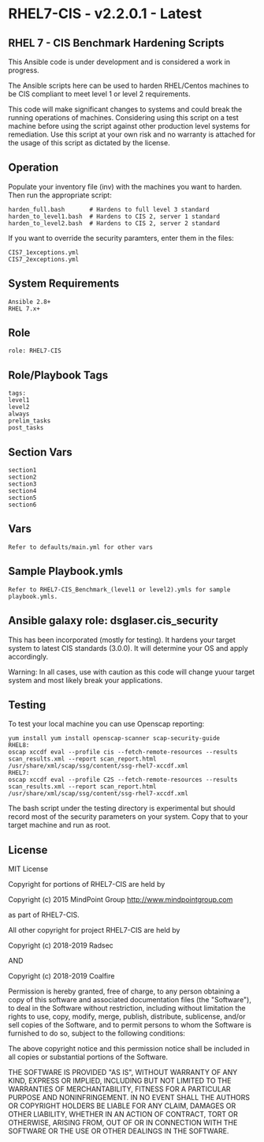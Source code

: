# RHEL7-CIS - v2.2.0.1 - Latest

## RHEL 7 - CIS Benchmark Hardening Scripts

This Ansible code is under development and is considered a work in progress.

The Ansible scripts here can be used to harden RHEL/Centos machines to be CIS compliant to meet level 1 or level 2 requirements.

This code will make significant changes to systems and could break the running operations of machines. Considering using this script on a test machine before using the script against other production level systems for remediation. Use this script at your own risk and no warranty is attached for the usage of this script as dictated by the license.

## Operation
Populate your inventory file (inv) with the machines you want to harden.  Then run the appropriate script:
```
harden_full.bash       # Hardens to full level 3 standard
harden_to_level1.bash  # Hardens to CIS 2, server 1 standard
harden_to_level2.bash  # Hardens to CIS 2, server 2 standard
```
If you want to override the security paramters, enter them in the files:
```
CIS7_1exceptions.yml
CIS7_2exceptions.yml
```
## System Requirements
```
Ansible 2.8+
RHEL 7.x+
```
## Role
```
role: RHEL7-CIS
```
## Role/Playbook Tags
```
tags: 
level1
level2
always
prelim_tasks
post_tasks
```
## Section Vars
```
section1
section2
section3
section4
section5
section6
```
## Vars
```
Refer to defaults/main.yml for other vars
```
## Sample Playbook.ymls
```
Refer to RHEL7-CIS_Benchmark_(level1 or level2).ymls for sample playbook.ymls.
```
## Ansible galaxy role: dsglaser.cis_security
This has been incorporated (mostly for testing).
It hardens your target system to latest CIS standards (3.0.0).  It will determine your OS and apply accordingly.

Warning: In all cases, use with caution as this code will change yuour target system and most likely break your applications.

## Testing
To test your local machine you can use Openscap reporting:
```
yum install yum install openscap-scanner scap-security-guide
RHEL8:
oscap xccdf eval --profile cis --fetch-remote-resources --results scan_results.xml --report scan_report.html /usr/share/xml/scap/ssg/content/ssg-rhel7-xccdf.xml
RHEL7:
oscap xccdf eval --profile C2S --fetch-remote-resources --results scan_results.xml --report scan_report.html /usr/share/xml/scap/ssg/content/ssg-rhel7-xccdf.xml
```
The bash script under the testing directory is experimental but should record most of the security parameters on your system. Copy that to your target machine and run as root.
## License
MIT License

Copyright for portions of RHEL7-CIS are held by

Copyright (c) 2015 MindPoint Group http://www.mindpointgroup.com

as part of RHEL7-CIS.

All other copyright for project RHEL7-CIS are held by 

Copyright (c) 2018-2019 Radsec

AND

Copyright (c) 2018-2019 Coalfire

Permission is hereby granted, free of charge, to any person obtaining a copy
of this software and associated documentation files (the "Software"), to deal
in the Software without restriction, including without limitation the rights
to use, copy, modify, merge, publish, distribute, sublicense, and/or sell
copies of the Software, and to permit persons to whom the Software is
furnished to do so, subject to the following conditions:

The above copyright notice and this permission notice shall be included in all
copies or substantial portions of the Software.

THE SOFTWARE IS PROVIDED "AS IS", WITHOUT WARRANTY OF ANY KIND, EXPRESS OR
IMPLIED, INCLUDING BUT NOT LIMITED TO THE WARRANTIES OF MERCHANTABILITY,
FITNESS FOR A PARTICULAR PURPOSE AND NONINFRINGEMENT. IN NO EVENT SHALL THE
AUTHORS OR COPYRIGHT HOLDERS BE LIABLE FOR ANY CLAIM, DAMAGES OR OTHER
LIABILITY, WHETHER IN AN ACTION OF CONTRACT, TORT OR OTHERWISE, ARISING FROM,
OUT OF OR IN CONNECTION WITH THE SOFTWARE OR THE USE OR OTHER DEALINGS IN THE
SOFTWARE.
